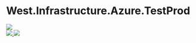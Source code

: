 
# West.Infrastructure.Azure.TestProd

<a href="https://azuredeploy.net/" target="_blank">
    <img src="http://azuredeploy.net/deploybutton.png"/>
</a>
<br/>
<a href="https://portal.azure.com/#create/Microsoft.Template/uri/https://portal.azure.com/#create/Microsoft.Template/uri/https%3A%2F%2Fraw.githubusercontent.com%2FWigets%2FWest.Infrastructure.Azure.TestProd%2Fmaster%2FWest.Infrastructure.Azure.TestProd%2Fazuredeploy.json" target="_blank">
    <img src="http://azuredeploy.net/deploybutton.png"/>
</a>
<a href="http://armviz.io/#/?load=https://portal.azure.com/#create/Microsoft.Template/uri/https%3A%2F%2Fraw.githubusercontent.com%2FWigets%2FWest.Infrastructure.Azure.TestProd%2Fmaster%2FWest.Infrastructure.Azure.TestProd%2Fazuredeploy.json" target="_blank">
    <img src="http://armviz.io/visualizebutton.png"/>
</a>
